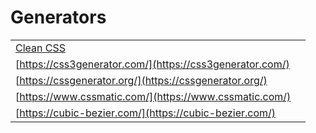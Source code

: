 # Generators

|  |  |
| :--- | :--- |
| [Clean CSS](https://www.cleancss.com/) |  |
| [https://css3generator.com/](https://css3generator.com/) |  |
| [https://cssgenerator.org/](https://cssgenerator.org/) |  |
| [https://www.cssmatic.com/](https://www.cssmatic.com/) |  |
| [https://cubic-bezier.com/](https://cubic-bezier.com/) |  |

